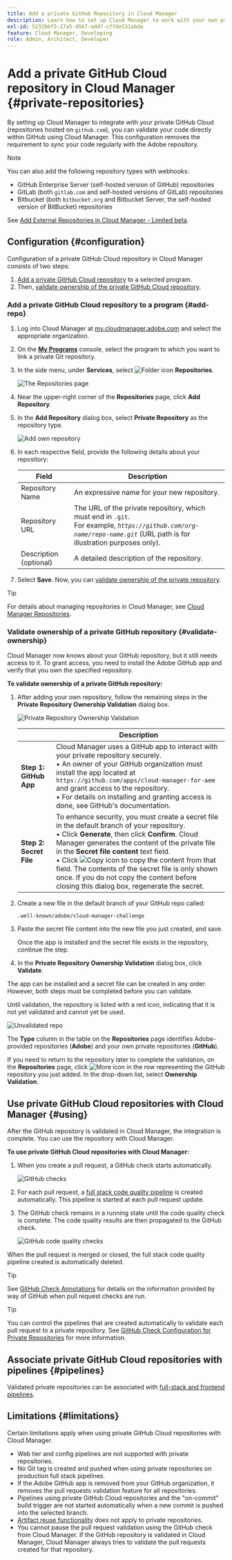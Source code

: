 ```yaml
---
title: Add a private GitHub Repository in Cloud Manager
description: Learn how to set up Cloud Manager to work with your own private GitHub repositories.
exl-id: 5232bbf5-17a5-4567-add7-cffde531abda
feature: Cloud Manager, Developing
role: Admin, Architect, Developer
---
```

# Add a private GitHub Cloud repository in Cloud Manager {#private-repositories}

By setting up Cloud Manager to integrate with your private GitHub Cloud (repositories hosted on `github.com`), you can validate your code directly within GitHub using Cloud Manager. This configuration removes the requirement to sync your code regularly with the Adobe repository. 

>[!NOTE]
>
>You can also add the following repository types with webhooks:
>
>* GitHub Enterprise Server (self-hosted version of GitHub) repositories 
>* GitLab (both `gitlab.com` and self-hosted versions of GitLab) repositories 
>* Bitbucket (both `bitbucket.org` and Bitbucket Server, the self-hosted version of BitBucket) repositories 
>
>See [Add External Repositories in Cloud Manager - Limited beta](/help/implementing/cloud-manager/managing-code/external-repositories.md).

<!-- CONSIDER ADDING MORE DETAIL... THE WHY. Some key points about this capability include the following:

* **Direct Integration**: With this setup, you can directly link your private GitHub repositories to Cloud Manager, allowing for seamless code validation, deployment, and CI/CD (Continuous Integration/Continuous Deployment) pipelines without needing to maintain a separate sync process with Adobe's default Git repository.

* **Customization and Autonomy**: Companies often prefer managing their own source code repositories for security, control, and integration purposes. "Build your own GitHub" allows organizations to maintain their internal development processes while leveraging the full functionality of Cloud Manager for building, testing, and deploying AEM (Adobe Experience Manager) applications.

* **Simplified Workflow**: It reduces the overhead of synchronizing code between multiple repositories by allowing Cloud Manager to access the organization's private repository directly, making the development cycle faster and more efficient.

* **CI/CD Pipelines**: Teams can still benefit from Adobe Cloud Manager's automated build, test, and deployment processes, as the integration allows the CI/CD pipelines to pull code from the organization's own GitHub repository.

In essence, a "Build your own GitHub" in Adobe Cloud Manager empowers teams to manage their own GitHub repositories while still using the robust deployment and validation capabilities of Cloud Manager.

>[!NOTE]
>
>This feature is exclusive to public GitHub. Support for self-hosted GitHub is not available. -->

## Configuration {#configuration}

Configuration of a private GitHub Cloud repository in Cloud Manager consists of two steps:

1. [Add a private GitHub Cloud repository](#add-repo) to a selected program.
1. Then, [validate ownership of the private GitHub Cloud repository](#validate-ownership).



### Add a private GitHub Cloud repository to a program {#add-repo}

1. Log into Cloud Manager at [my.cloudmanager.adobe.com](https://my.cloudmanager.adobe.com/) and select the appropriate organization.

1. On the **[My Programs](/help/implementing/cloud-manager/navigation.md#my-programs)** console, select the program to which you want to link a private Git repository.

1. In the side menu, under **Services**, select ![Folder icon](https://spectrum.adobe.com/static/icons/workflow_18/Smock_Folder_18_N.svg) **Repositories**.

   ![The Repositories page](/help/implementing/cloud-manager/managing-code/assets/repositories-tab.png)

1. Near the upper-right corner of the **Repositories** page, click **Add Repository**.

1. In the **Add Repository** dialog box, select **Private Repository** as the repository type.

   ![Add own repository](/help/implementing/cloud-manager/assets/repos/add-own-github.png)

1. In each respective field, provide the following details about your repository:

    | Field | Description |
    | --- | --- |
    | Repository Name | An expressive name for your new repository. | 
    | Repository URL | The URL of the private repository, which must end in `.git`.<br>For example, *`https://github.com/org-name/repo-name.git`* (URL path is for illustration purposes only).  |
    | Description (optional) | A detailed description of the repository. |

1. Select **Save**.
    Now, you can [validate ownership of the private repository](#validate-ownership).

>[!TIP]
>
>For details about managing repositories in Cloud Manager, see [Cloud Manager Repositories](/help/implementing/cloud-manager/managing-code/managing-repositories.md).


### Validate ownership of a private GitHub repository {#validate-ownership}

Cloud Manager now knows about your GitHub repository, but it still needs access to it. To grant access, you need to install the Adobe GitHub app and verify that you own the specified repository.

**To validate ownership of a private GitHub repository:**

1. After adding your own repository, follow the remaining steps in the **Private Repository Ownership Validation** dialog box.

   ![Private Repository Ownership Validation](/help/implementing/cloud-manager/assets/repos/private-repo-validate.png)

    |  | Description |
    | --- | --- |
    | **Step 1: GitHub App** | Cloud Manager uses a GitHub app to interact with your private repository securely.<br>&bull; An owner of your GitHub organization must install the app located at `https://github.com/apps/cloud-manager-for-aem` and grant access to the repository.<br>&bull; For details on installing and granting access is done, see GitHub's documentation. |
    | **Step 2: Secret File** | To enhance security, you must create a secret file in the default branch of your repository.<br>&bull; Click **Generate**, then click **Confirm**. Cloud Manager generates the content of the private file in the **Secret file content** text field.<br>&bull; Click ![Copy icon](https://spectrum.adobe.com/static/icons/workflow_18/Smock_Copy_18_N.svg) to copy the content from that field. The contents of the secret file is only shown once. If you do not copy the content before closing this dialog box, regenerate the secret. |

1. Create a new file in the default branch of your GitHub repo called:

    `.well-known/adobe/cloud-manager-challenge`
    
1. Paste the secret file content into the new file you just created, and save.

    Once the app is installed and the secret file exists in the repository, continue the step.

1. In the **Private Repository Ownership Validation** dialog box, click **Validate**.

The app can be installed and a secret file can be created in any order. However, both steps must be completed before you can validate.

Until validation, the repository is listed with a red icon, indicating that it is not yet validated and cannot yet be used.

![Unvalidated repo](/help/implementing/cloud-manager/assets/repos/unvalidated-repo.png)

The **Type** column in the table on the **Repositories** page identifies Adobe-provided repositories (**Adobe**) and your own private repositories (**GitHub**).

If you need to return to the repository later to complete the validation, on the **Repositories** page, click ![More icon](https://spectrum.adobe.com/static/icons/workflow_18/Smock_More_18_N.svg) in the row representing the GitHub repository you just added. In the drop-down list, select **Ownership Validation**.



## Use private GitHub Cloud repositories with Cloud Manager {#using}

After the GitHub repository is validated in Cloud Manager, the integration is complete. You can use the repository with Cloud Manager.

**To use private GitHub Cloud repositories with Cloud Manager:**

1. When you create a pull request, a GitHub check starts automatically.

    ![GitHub checks](/help/implementing/cloud-manager/assets/repos/github-checks.png)

1. For each pull request, a [full stack code quality pipeline](/help/implementing/cloud-manager/configuring-pipelines/introduction-ci-cd-pipelines.md) is created automatically. This pipeline is started at each pull request update.

1. The GitHub check remains in a running state until the code quality check is complete. The code quality results are then propagated to the GitHub check.

    ![GitHub code quality checks](/help/implementing/cloud-manager/assets/repos/github-code-quality.png)

When the pull request is merged or closed, the full stack code quality pipeline created is automatically deleted.

>[!TIP]
>
>See [GitHub Check Annotations](github-annotations.md) for details on the information provided by way of GitHub when pull request checks are run.

>[!TIP]
>
>You can control the pipelines that are created automatically to validate each pull request to a private repository. See [GitHub Check Configuration for Private Repositories](github-check-config.md) for more information.



## Associate private GitHub Cloud repositories with pipelines {#pipelines}

Validated private repositories can be associated with [full-stack and frontend pipelines](/help/implementing/cloud-manager/configuring-pipelines/introduction-ci-cd-pipelines.md).



## Limitations {#limitations}

Certain limitations apply when using private GitHub Cloud repositories with Cloud Manager.

* Web tier and config pipelines are not supported with private repositories.
* No Git tag is created and pushed when using private repositories on production full stack pipelines.
* If the Adobe GitHub app is removed from your GitHub organization, it removes the pull requests validation feature for all repositories.
* Pipelines using private GitHub Cloud repositories and the "on-commit" build trigger are not started automatically when a new commit is pushed into the selected branch.
* [Artifact reuse functionality](/help/implementing/cloud-manager/getting-access-to-aem-in-cloud/setting-up-project.md#build-artifact-reuse) does not apply to private repositories.
* You cannot pause the pull request validation using the GitHub check from Cloud Manager.
If the GitHub repository is validated in Cloud Manager, Cloud Manager always tries to validate the pull requests created for that repository.
